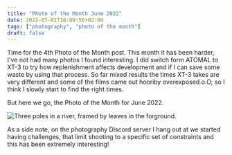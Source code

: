 ```yaml
---
title: "Photo of the Month June 2022"
date: 2022-07-01T16:09:56+02:00
tags: ["photography", "photo of the month"]
draft: false
---
```


Time for the 4th Photo of the Month post. This month it has been harder, I've not had many photos I
found interesting. I did switch form ATOMAL to XT-3 to try how replenishment affects development and
if I can save some waste by using that process. So far mixed results the times XT-3 takes are very
different and some of the films came out hooriby overexposed o.O; so I think I slowly start to find
the right times.

But here we go, the Photo of the Month for June 2022.

![Three poles in a river, framed by leaves in the forground.](/images/potm/2022-06.jpg)

As a side note, on the photography Discord server I hang out at we started having challenges, that
limit shooting to a specific set of constraints and this has been extremely interesting!